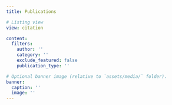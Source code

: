 ```yaml
---
title: Publications

# Listing view
view: citation

content:
  filters:
    author: ''
    category: ''
    exclude_featured: false
    publication_type: ''

# Optional banner image (relative to `assets/media/` folder).
banner:
  caption: ''
  image: ''
---
```

